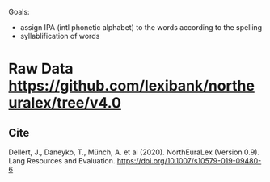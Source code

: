 Goals:

- assign IPA (intl phonetic alphabet) to the words according to the spelling
- syllablification of words

# Raw Data https://github.com/lexibank/northeuralex/tree/v4.0

## Cite
Dellert, J., Daneyko, T., Münch, A. et al (2020). NorthEuraLex (Version 0.9). Lang Resources and Evaluation. https://doi.org/10.1007/s10579-019-09480-6
